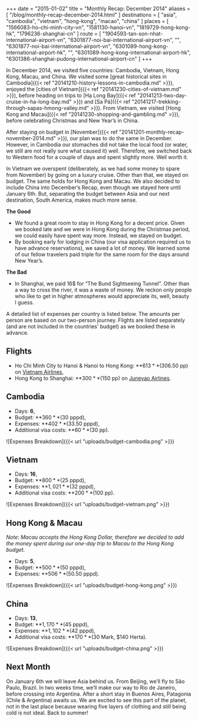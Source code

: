 +++
date    = "2015-01-02"
title   = "Monthly Recap: December 2014"
aliases = [ "/blog/monthly-recap-december-2014.html" ]
destinations = [ "asia", "cambodia", "vietnam", "hong-kong", "macao", "china" ]
places  = [
  "1566083-ho-chi-minh-city-vn", "1581130-hanoi-vn", "1819729-hong-kong-hk",
  "1796236-shanghai-cn"
]
route   = [
  "1904593-tan-son-nhat-international-airport-vn",
  "6301877-noi-bai-international-airport-vn",
  "",
  "6301877-noi-bai-international-airport-vn",
  "6301089-hong-kong-international-airport-hk",
  "",
  "6301089-hong-kong-international-airport-hk",
  "6301386-shanghai-pudong-international-airport-cn"
]
+++

In December 2014, we visited five countries: Cambodia, Vietnam, Hong Kong, Macau, and China. We visited some [great historical sites in Cambodia]({{< ref "20141210-history-lessons-in-cambodia.md" >}}), enjoyed the [cities of Vietnam]({{< ref "20141230-cities-of-vietnam.md" >}}), before heading on trips to [Hạ Long Bay]({{< ref "20141213-two-day-cruise-in-ha-long-bay.md" >}}) and [Sa Pá]({{< ref "20141217-trekking-through-sapas-hmong-valley.md" >}}). From Vietnam, we visited [Hong Kong and Macau]({{< ref "20141230-shopping-and-gambling.md" >}}), before celebrating Christmas and New Year’s in China.
<!--more-->
After staying on budget in [November]({{< ref "20141201-monthly-recap-november-2014.md" >}}), our plan was to do the same in December. However, in Cambodia our stomaches did not take the local food (or water, we still are not really sure what caused it) well. Therefore, we switched back to Western food for a couple of days and spent slightly more. Well worth it.

In Vietnam we overspent (deliberately, as we had some money to spare from November) by going on a luxury cruise. Other than that, we stayed on budget. The same holds for Hong Kong and Macau. We also decided to include China into December’s Recap, even though we stayed here until January 6th. But, separating the budget between Asia and our next destination, South America, makes much more sense.

**The Good**

* We found a great room to stay in Hong Kong for a decent price. Given we booked late and we were in Hong Kong during the Christmas period, we could easily have spent way more. Instead, we stayed on budget.
* By booking early for lodging in China (our visa application required us to have advance reservations), we saved a lot of money. We learned some of our fellow travelers paid triple for the same room for the days around New Year’s.

**The Bad**

* In Shanghai, we paid 16$ for “The Bund Sightseeing Tunnel”. Other than a way to cross the river, it was a waste of money. We reckon only people who like to get in higher atmospheres would appreciate its, well, beauty I guess.

A detailed list of expenses per country is listed below. The amounts per person are based on our two-person journey. Flights are listed separately (and are not included in the countries’ budget) as we booked these in advance.

## Flights
* Ho Chi Minh City to Hanoi & Hanoi to Hong Kong: **$613** ($306.50 pp) on [Vietnam Airlines](http://www.vietnamairlines.com/),
* Hong Kong to Shanghai: **$300** ($150 pp) on [Juneyao Airlines](http://www.juneyaoair.com/).

## Cambodia
* Days: **6**,
* Budget: **$360** ($30 pppd),
* Expenses: **$402** ($33.50 pppd),
* Additional visa costs: **$60** ($30 pp).

<span class="img-thumbnail">![Expenses Breakdown]({{< url "uploads/budget-cambodia.png" >}})</span>

## Vietnam
* Days: **16**,
* Budget: **$800** ($25 pppd),
* Expenses: **$1,021** ($32 pppd),
* Additional visa costs: **$200** ($100 pp).

<span class="img-thumbnail">![Expenses Breakdown]({{< url "uploads/budget-vietnam.png" >}})</span>

## Hong Kong & Macau
*Note: Macau accepts the Hong Kong Dollar, therefore we decided to add the money spent during our one-day trip to Macau to the Hong Kong budget.*

* Days: **5**,
* Budget: **$500** ($50 pppd),
* Expenses: **$506** ($50.50 pppd).

<span class="img-thumbnail">![Expenses Breakdown]({{< url "uploads/budget-hong-kong.png" >}})</span>

## China
* Days: **13**,
* Budget: **$1,170** ($45 pppd),
* Expenses: **$1,102** ($42 pppd),
* Additional visa costs: **$170** ($30 Mark, $140 Herta).

<span class="img-thumbnail">![Expenses Breakdown]({{< url "uploads/budget-china.png" >}})</span>

## Next Month
On January 6th we will leave Asia behind us. From Beijing, we’ll fly to São Paulo, Brazil. In two weeks time, we’ll make our way to Rio de Janeiro, before crossing into Argentina. After a short stay in Buenos Aires, Patagonia (Chile & Argentina) awaits us. We are excited to see this part of the planet, not in the last place because wearing five layers of clothing and still being cold is not ideal. Back to summer!